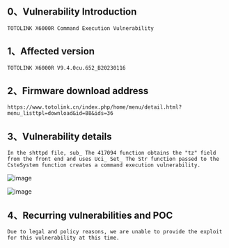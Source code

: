 ## 0、Vulnerability Introduction

```
TOTOLINK X6000R Command Execution Vulnerability
```

## 1、Affected version

```
TOTOLINK X6000R V9.4.0cu.652_B20230116
```

## 2、Firmware download address

```
https://www.totolink.cn/index.php/home/menu/detail.html?menu_listtpl=download&id=88&ids=36
```

## 3、Vulnerability details

```
In the shttpd file, sub_ The 417094 function obtains the "tz" field from the front end and uses Uci_ Set_ The Str function passed to the CsteSystem function creates a command execution vulnerability.
```

![image](https://github.com/XYIYM/Digging/blob/main/TOTOLINK/X6000R/4/upload/image-20231018110218088.png)

![image](https://github.com/XYIYM/Digging/blob/main/TOTOLINK/X6000R/4/upload/image-20231018110232534.png)

## 4、Recurring vulnerabilities and POC

```
Due to legal and policy reasons, we are unable to provide the exploit for this vulnerability at this time.
```
